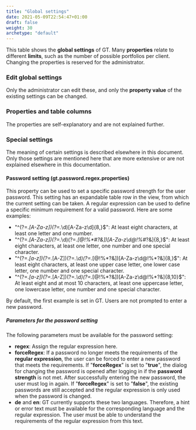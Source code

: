 ```yaml
---
title: "Global settings"
date: 2021-05-09T22:54:47+01:00
draft: false
weight: 30
archetype: "default"
---
```


This table shows the **global settings** of GT. Many **properties** relate to different **limits**, such as the number of possible portfolios per client. Changing the properties is reserved for the administrator.

### Edit global settings
Only the administrator can edit these, and only the **property value** of the existing settings can be changed.

### Properties and table columns
The properties are self-explanatory and are not explained further.

### Special settings
The meaning of certain settings is described elsewhere in this document. Only those settings are mentioned here that are more extensive or are not explained elsewhere in this documentation.

#### Password setting (gt.password.regex.properties)
This property can be used to set a specific password strength for the user password. This setting has an expandable table row in the view, from which the current setting can be taken. A regular expression can be used to define a specific minimum requirement for a valid password. Here are some examples:

- "^(?=.*\[A-Za-z])(?=.*\d)\[A-Za-z\d]{8,}\$": At least eight characters, at least one letter and one number.
- "^(?=.*\[A-Za-z])(?=.*\d)(?=.*\[@!%\*#?&])\[A-Za-z\d@!%#*?&]{8,}\$": At least eight characters, at least one letter, one number and one special character.
- "^(?=.*\[a-z])(?=.*\[A-Z])(?=*.\d)(?=.*\[@!%\*?&])\[A-Za-z\d@!%\*?&]{8,}\$": At least eight characters, at least one upper case letter, one lower case letter, one number and one special character.
- "^(?=.*\[a-z])(?=.*\[A-Z])(?=*.\d)(?=.*\[@!%\*?&])\[A-Za-z\d@!%\*?&]{8,10}\$": At least eight and at most 10 characters, at least one uppercase letter, one lowercase letter, one number and one special character.

By default, the first example is set in GT. Users are not prompted to enter a new password.

##### Parameters for the password setting
The following parameters must be available for the password setting:
- **regex**: Assign the regular expression here.
- **forceRegex**: If a password no longer meets the requirements of the **regular expression**, the user can be forced to enter a new password that meets the requirements. If "**forceRegex**" is set to "**true**", the dialog for changing the password is opened after logging in if the **password strength** is not met. After successfully entering the new password, the user must log in again. If "**forceRegex**" is set to "**false**", the existing passwords are still accepted and the regular expression is only used when the password is changed.
- **de** and **en**: GT currently supports these two languages. Therefore, a hint or error text must be available for the corresponding language and the regular expression. The user must be able to understand the requirements of the regular expression from this text.
